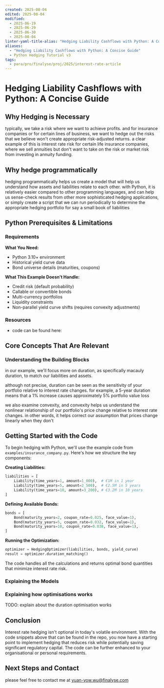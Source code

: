 ```yaml
---
created: 2025-08-04
edited: 2025-08-04
modified:
  - 2025-06-19
  - 2025-06-29
  - 2025-06-30
  - 2025-08-04
linter-yaml-title-alias: "Hedging Liability Cashflows with Python: A Concise Guide"
aliases:
  - "Hedging Liability Cashflows with Python: A Concise Guide"
  - Python Hedging Tutorial v3
tags:
  - para/pro/finalyse/proj/2025/interest-rate-article
---
```


# Hedging Liability Cashflows with Python: A Concise Guide

## Why Hedging is Necessary

typically, we take a risk where we want to achieve profits. and for insurance companies or for certain lines of business, we want to hedge out the risks that we believe won't create appropriate risk-adjusted returns. a clear example of this is interest rate risk for certain life insurance companies, where we sell annuities but don't want to take on the risk or market risk from investing in annuity funding.

## Why hedge programmatically

hedging programmatically helps us create a model that will help us understand how assets and liabilities relate to each other. with Python, it is relatively easier compared to other programming languages, and can help us sense-check results from other more sophisticated hedging applications, or simply create a script that we can run periodically to determine the appropriate hedging portfolio for say a small book of liabilities

## Python Prerequisites & Limitations

### Requirements

**What You Need:**

- Python 3.10+ environment
- Historical yield curve data
- Bond universe details (maturities, coupons)

**What This Example Doesn't Handle:**

- Credit risk (default probability)
- Callable or convertible bonds
- Multi-currency portfolios
- Liquidity constraints
- Non-parallel yield curve shifts (requires convexity adjustments)

### Resources

- code can be found here:

## Core Concepts That Are Relevant

### Understanding the Building Blocks

in our example, we'll focus more on duration, as specifically macauly duration, to match our liabilities and assets. 

although not precise, duration can be seen as the sensitivity of your portfolio relative to interest rate changes. for example, a 5-year duration means that a 1% increase causes approximately 5% portfolio value loss

we also examine convexity, and convexity helps us understand the nonlinear relationship of our portfolio's price change relative to interest rate changes. in other words, it helps correct our assumption that prices change linearly when they don't

## Getting Started with the Code

To begin hedging with Python, we'll use the example code from `examples/insurance_company.py`. Here's how we structure the key components:

**Creating Liabilities:**

```python
liabilities = [
    Liability(time_years=1, amount=1_000),  # €1M in 1 year
    Liability(time_years=5, amount=2_500),  # €2.5M in 5 years
    Liability(time_years=10, amount=3_200), # €3.2M in 10 years
]
```

**Defining Available Bonds:**

```python
bonds = [
    Bond(maturity_years=2, coupon_rate=0.025, face_value=1),
    Bond(maturity_years=5, coupon_rate=0.032, face_value=1),
    Bond(maturity_years=10, coupon_rate=0.038, face_value=1),
]
```

**Running the Optimization:**

```python
optimizer = HedgingOptimizer(liabilities, bonds, yield_curve)
result = optimizer.duration_matching()
```

The code handles all the calculations and returns optimal bond quantities that minimize interest rate risk.

### Explaining the Models

### Explaining how optimisations works

TODO: explain about the duration optimisation works

## Conclusion

Interest rate hedging isn't optional in today's volatile environment. With the code snippets above that can be found in the repo, you now have a starting point to implement hedging that reduces risk while potentially saving significant regulatory capital. The code can be further enhanced to your organisational or personal requirements.

## Next Steps and Contact

please feel free to contact me at yuan-yow.wu@finalyse.com 
